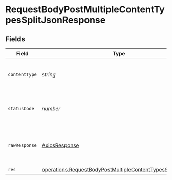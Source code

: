 # RequestBodyPostMultipleContentTypesSplitJsonResponse


## Fields

| Field                                                                                                                                           | Type                                                                                                                                            | Required                                                                                                                                        | Description                                                                                                                                     |
| ----------------------------------------------------------------------------------------------------------------------------------------------- | ----------------------------------------------------------------------------------------------------------------------------------------------- | ----------------------------------------------------------------------------------------------------------------------------------------------- | ----------------------------------------------------------------------------------------------------------------------------------------------- |
| `contentType`                                                                                                                                   | *string*                                                                                                                                        | :heavy_check_mark:                                                                                                                              | HTTP response content type for this operation                                                                                                   |
| `statusCode`                                                                                                                                    | *number*                                                                                                                                        | :heavy_check_mark:                                                                                                                              | HTTP response status code for this operation                                                                                                    |
| `rawResponse`                                                                                                                                   | [AxiosResponse](https://axios-http.com/docs/res_schema)                                                                                         | :heavy_minus_sign:                                                                                                                              | Raw HTTP response; suitable for custom response parsing                                                                                         |
| `res`                                                                                                                                           | [operations.RequestBodyPostMultipleContentTypesSplitJsonRes](../../../sdk/models/operations/requestbodypostmultiplecontenttypessplitjsonres.md) | :heavy_minus_sign:                                                                                                                              | OK                                                                                                                                              |